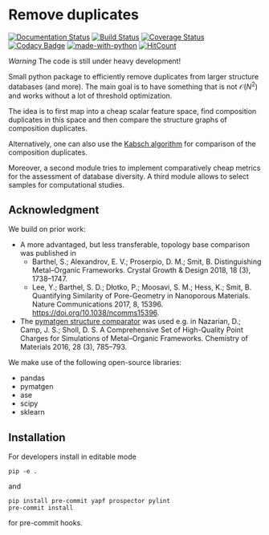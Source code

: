 # Remove duplicates

[![Documentation Status](https://readthedocs.org/projects/structure-comp/badge/?version=latest)](https://structure-comp.readthedocs.io/en/latest/?badge=latest)
[![Build Status](https://travis-ci.com/kjappelbaum/structure_comp.svg?branch=master)](https://travis-ci.com/kjappelbaum/structure_comp)
[![Coverage Status](https://coveralls.io/repos/github/kjappelbaum/structure_comp/badge.svg?branch=master)](https://coveralls.io/github/kjappelbaum/structure_comp?branch=master)
[![Codacy Badge](https://api.codacy.com/project/badge/Grade/ed971fb3b03f4b24bfd58600bd7a7254)](https://www.codacy.com/app/kjappelbaum/structure_comp?utm_source=github.com&amp;utm_medium=referral&amp;utm_content=kjappelbaum/structure_comp&amp;utm_campaign=Badge_Grade)
[![made-with-python](https://img.shields.io/badge/Made%20with-Python-1f425f.svg)](https://www.python.org/)
[![HitCount](http://hits.dwyl.io/kjappelbaum/structure_comp.svg)](http://hits.dwyl.io/kjappelbaum/structure_comp)

*Warning* The code is still under heavy development! 

Small python package to efficiently remove duplicates from larger 
structure databases (and more). The main goal is to have something that is not $\mathcal{O}(N^2)$ 
and works without a lot of threshold optimization. 

The idea is to first map into a cheap scalar feature space, find composition duplicates
in this space and then compare the structure graphs of composition duplicates. 

Alternatively, one can also use the [Kabsch algorithm](https://en.wikipedia.org/wiki/Kabsch_algorithm) for comparison of the composition duplicates.

Moreover, a second module tries to implement comparatively cheap metrics for the assessment of database diversity. 
A third module allows to select samples for computational studies. 

## Acknowledgment
We build on prior work:

*   A more advantaged, but less transferable, topology base comparison was published in 
    * Barthel, S.; Alexandrov, E. V.; Proserpio, D. M.; Smit, B. Distinguishing Metal–Organic Frameworks. Crystal Growth & Design 2018, 18 (3), 1738–1747.
    * Lee, Y.; Barthel, S. D.; Dłotko, P.; Moosavi, S. M.; Hess, K.; Smit, B. Quantifying Similarity of Pore-Geometry in Nanoporous Materials. Nature Communications 2017, 8, 15396. https://doi.org/10.1038/ncomms15396.
*   The [pymatgen structure comparator](http://pymatgen.org/_modules/pymatgen/analysis/structure_matcher.html) was used e.g.  in Nazarian, D.; Camp, J. S.; Sholl, D. S. A Comprehensive Set of High-Quality Point Charges for Simulations of Metal–Organic Frameworks. Chemistry of Materials 2016, 28 (3), 785–793. 

We make use of the following open-source libraries:

*   pandas
*   pymatgen 
*   ase 
*   scipy 
*   sklearn 


## Installation
For developers install in editable mode

    pip -e . 
    
and 

    pip install pre-commit yapf prospector pylint
    pre-commit install
    
for pre-commit hooks. 


